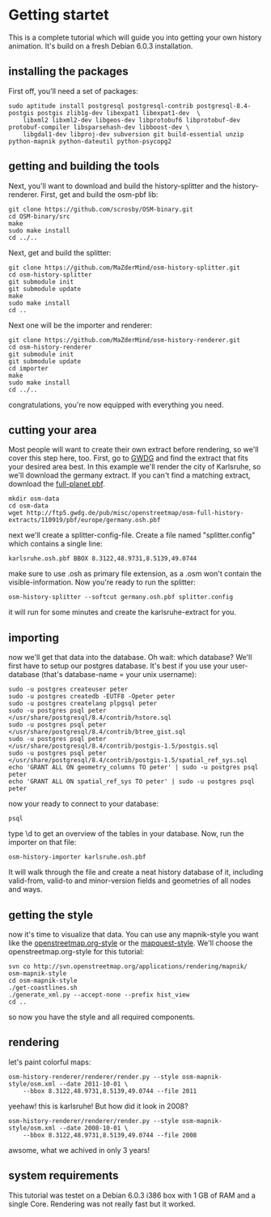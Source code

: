 # Getting startet
This is a complete tutorial which will guide you into getting your own history animation. It's build on a fresh Debian 6.0.3 installation.

## installing the packages
First off, you'll need a set of packages:

    sudo aptitude install postgresql postgresql-contrib postgresql-8.4-postgis postgis zlib1g-dev libexpat1 libexpat1-dev  \
        libxml2 libxml2-dev libgeos-dev libprotobuf6 libprotobuf-dev protobuf-compiler libsparsehash-dev libboost-dev \
        libgdal1-dev libproj-dev subversion git build-essential unzip python-mapnik python-dateutil python-psycopg2

## getting and building the tools
Next, you'll want to download and build the history-splitter and the history-renderer.
First, get and build the osm-pbf lib:

    git clone https://github.com/scrosby/OSM-binary.git
    cd OSM-binary/src
    make
    sudo make install
    cd ../..

Next, get and build the splitter:

    git clone https://github.com/MaZderMind/osm-history-splitter.git
    cd osm-history-splitter
    git submodule init
    git submodule update
    make
    sudo make install
    cd ..

Next one will be the importer and renderer:

    git clone https://github.com/MaZderMind/osm-history-renderer.git
    cd osm-history-renderer
    git submodule init
    git submodule update
    cd importer
    make
    sudo make install
    cd ../..

congratulations, you're now equipped with everything you need.

## cutting your area
 Most people will want to create their own extract before rendering, so we'll cover this step here, too. First, go to [GWDG](http://ftp5.gwdg.de/pub/misc/openstreetmap/osm-full-history-extracts/110919/pbf/) and find the extract that fits your desired area best. In this example we'll render the city of Karlsruhe, so we'll download the germany extract. If you can't find a matching extract, download the [full-planet pbf](http://ftp5.gwdg.de/pub/misc/openstreetmap/osm-full-history-extracts/full-planet-110919-1418.osh.pbf).
 
    mkdir osm-data
    cd osm-data
    wget http://ftp5.gwdg.de/pub/misc/openstreetmap/osm-full-history-extracts/110919/pbf/europe/germany.osh.pbf

next we'll create a splitter-config-file. Create a file named "splitter.config" which contains a single line:

    karlsruhe.osh.pbf BBOX 8.3122,48.9731,8.5139,49.0744

make sure to use .osh as primary file extension, as a .osm won't contain the visible-information.
Now you're ready to run the splitter:

    osm-history-splitter --softcut germany.osh.pbf splitter.config

it will run for some minutes and create the karlsruhe-extract for you.

## importing
now we'll get that data into the database. Oh wait: which database? We'll first have to setup our postgres database. It's best if you use your user-database (that's database-name = your unix username):

    sudo -u postgres createuser peter
    sudo -u postgres createdb -EUTF8 -Opeter peter
    sudo -u postgres createlang plpgsql peter
    sudo -u postgres psql peter </usr/share/postgresql/8.4/contrib/hstore.sql
    sudo -u postgres psql peter </usr/share/postgresql/8.4/contrib/btree_gist.sql
    sudo -u postgres psql peter </usr/share/postgresql/8.4/contrib/postgis-1.5/postgis.sql
    sudo -u postgres psql peter </usr/share/postgresql/8.4/contrib/postgis-1.5/spatial_ref_sys.sql
    echo 'GRANT ALL ON geometry_columns TO peter' | sudo -u postgres psql peter
    echo 'GRANT ALL ON spatial_ref_sys TO peter' | sudo -u postgres psql peter

now your ready to connect to your database:

    psql

type \d to get an overview of the tables in your database.
Now, run the importer on that file:

    osm-history-importer karlsruhe.osh.pbf

It will walk through the file and create a neat history database of it, including valid-from, valid-to and minor-version fields and geometries of all nodes and ways.

## getting the style
now it's time to visualize that data. You can use any mapnik-style you want like the [openstreetmap.org-style](http://svn.openstreetmap.org/applications/rendering/mapnik/) or the [mapquest-style](https://github.com/MapQuest/MapQuest-Mapnik-Style). We'll choose the openstreetmap.org-style for this tutorial:

    svn co http://svn.openstreetmap.org/applications/rendering/mapnik/ osm-mapnik-style
    cd osm-mapnik-style
    ./get-coastlines.sh
    ./generate_xml.py --accept-none --prefix hist_view
    cd ..

so now you have the style and all required components.

## rendering
let's paint colorful maps:

    osm-history-renderer/renderer/render.py --style osm-mapnik-style/osm.xml --date 2011-10-01 \
        --bbox 8.3122,48.9731,8.5139,49.0744 --file 2011

yeehaw! this is karlsruhe! But how did it look in 2008?

    osm-history-renderer/renderer/render.py --style osm-mapnik-style/osm.xml --date 2008-10-01 \
        --bbox 8.3122,48.9731,8.5139,49.0744 --file 2008

awsome, what we achived in only 3 years!

## system requirements
This tutorial was testet on a Debian 6.0.3 i386 box with 1 GB of RAM and a single Core. Rendering was not really fast but it worked.
